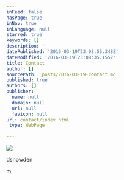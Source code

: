```yaml
---
inFeed: false
hasPage: true
inNav: true
inLanguage: null
starred: true
keywords: []
description: ''
datePublished: '2016-03-19T23:08:55.348Z'
dateModified: '2016-03-19T23:08:35.155Z'
title: Contact
author: []
sourcePath: _posts/2016-03-19-contact.md
published: true
authors: []
publisher:
  name: null
  domain: null
  url: null
  favicon: null
url: contact/index.html
_type: WebPage

---
```

![](https://the-grid-user-content.s3-us-west-2.amazonaws.com/db45029b-79a8-4ddc-91c4-177e28a4c434.jpg)

dsnowden

m